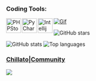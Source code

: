 ### Coding Tools:
<img align="left" alt="PHPStorm" width="40px" src="https://resources.jetbrains.com/storage/products/company/brand/logos/PhpStorm_icon.png" />
<img align="left" alt="PyCharm" width="40px" src="https://i.imgur.com/cCSh9nO.png" />
<img align="left" alt="Intellij" width="40px" src="https://cdn.icon-icons.com/icons2/3053/PNG/512/intellij_macos_bigsur_icon_190061.png" />


[![Gif](https://readme-typing-svg.herokuapp.com/color=%2300FFE2E&center=true&vCenter=true&lines=My+nickname+is+Chillato+im+programming+python+pocketmine+nukkit.;do+you+know+me+?%3F%3F%3F)](https://github.com/Chillato)


![GitHub stars](https://img.shields.io/github/stars/Chillato?logo=github&style=social)

<section id='stats'>
  
  ![GitHub stats](https://github-readme-stats.vercel.app/api?username=Chillato&show_icons=true&theme=tokyonight)
  ![Top languages](https://github-readme-stats.vercel.app/api/top-langs/?username=Chillato&layout=compact&theme=github_dark)

### [Chillato|Community](https://discord.gg/acRDapM8eu)
<a href="https://discord.gg/acRDapM8eu"><img src="https://loghi-famosi.com/wp-content/uploads/2021/02/Discord-Logo.png"></a>

